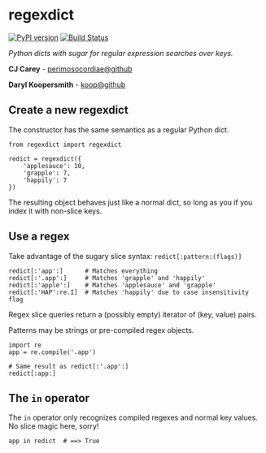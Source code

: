 # regexdict

[![PyPI version](https://badge.fury.io/py/regexdict.svg)](http://badge.fury.io/py/regexdict)
[![Build Status](https://travis-ci.org/perimosocordiae/regexdict.svg?branch=master)](https://travis-ci.org/perimosocordiae/regexdict)

*Python dicts with sugar for regular expression searches over keys.*

**CJ Carey** - [perimosocordiae@github](https://github.com/perimosocordiae/)

**Daryl Koopersmith** - [koop@github](https://github.com/koop/)

## Create a new regexdict

The constructor has the same semantics as a regular Python dict.

	from regexdict import regexdict

	redict = regexdict({
		'applesauce': 10,
		'grapple': 7,
		'happily': 7
	})

The resulting object behaves just like a normal dict,
so long as you if you index it with non-slice keys.

## Use a regex
Take advantage of the sugary slice syntax: `redict[:pattern:(flags)]`

	redict[:'app':]      # Matches everything
	redict[:'.app':]     # Matches 'grapple' and 'happily'
	redict[:'apple':]    # Matches 'applesauce' and 'grapple'
	redict[:'HAP':re.I]  # Matches 'happily' due to case insensitivity flag

Regex slice queries return a (possibly empty) iterator of (key, value) pairs.

Patterns may be strings or pre-compiled regex objects.

	import re
	app = re.compile('.app')

	# Same result as redict[:'.app':]
	redict[:app:]


## The `in` operator
The `in` operator only recognizes compiled regexes and normal key values.
No slice magic here, sorry!

	app in redict  # ==> True
